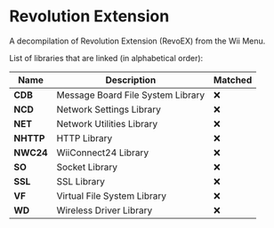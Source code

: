 Revolution Extension
====================
A decompilation of Revolution Extension (RevoEX) from the Wii Menu.  

List of libraries that are linked (in alphabetical order):

|   Name    |             Description           |      Matched       |
|-----------|-----------------------------------|--------------------|
| **CDB**   | Message Board File System Library | :x: |
| **NCD**   | Network Settings Library          | :x: |
| **NET**   | Network Utilities Library         | :x: |
| **NHTTP** | HTTP Library                      | :x: |
| **NWC24** | WiiConnect24 Library              | :x: |
| **SO**    | Socket Library                    | :x: |
| **SSL**   | SSL Library                       | :x: |
| **VF**    | Virtual File System Library       | :x: |
| **WD**    | Wireless Driver Library           | :x: |
